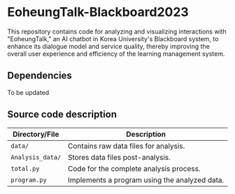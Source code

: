 # EoheungTalk-Blackboard2023
This repository contains code for analyzing and visualizing interactions with "EoheungTalk," an AI chatbot in Korea University's Blackboard system, to enhance its dialogue model and service quality, thereby improving the overall user experience and efficiency of the learning management system.

## Dependencies
To be updated

## Source code description
| Directory/File    | Description                                                  |
|-------------------|--------------------------------------------------------------|
| `data/`           | Contains raw data files for analysis.                        |
| `Analysis_data/`  | Stores data files post-analysis.                             |
| `total.py`        | Code for the complete analysis process.                      |
| `program.py`      | Implements a program using the analyzed data.                |
